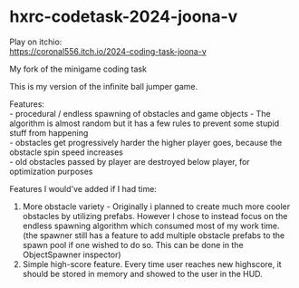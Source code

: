 # hxrc-codetask-2024-joona-v

Play on itchio:  
https://coronal556.itch.io/2024-coding-task-joona-v  

My fork of the minigame coding task  
  
This is my version of the infinite ball jumper game.  
  
Features:  
	- procedural / endless spawning of obstacles and game objects - The algorithm is almost random but it has a few rules to prevent some stupid stuff from happening  
	- obstacles get progressively harder the higher player goes, because the obstacle spin speed increases  
	- old obstacles passed by player are destroyed below player, for optimization purposes  
  
Features I would've added if I had time:  
1. More obstacle variety - Originally i planned to create much more cooler obstacles by utilizing prefabs. However I chose to instead focus on the endless spawning algorithm which consumed most of my work time.  
(the spawner still has a feature to add multiple obstacle prefabs to the spawn pool if one wished to do so. This can be done in the ObjectSpawner inspector)  
2. Simple high-score feature. Every time user reaches new highscore, it should be stored in memory and showed to the user in the HUD.  



